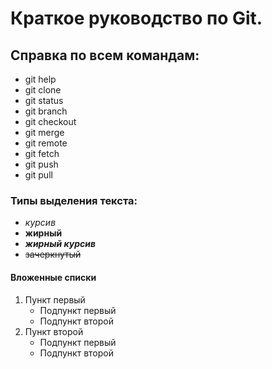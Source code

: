 # Краткое руководство по Git.
## Справка по всем командам:
* git help
* git clone
* git status
* git branch
* git checkout
* git merge
* git remote
* git fetch
* git push
* git pull
### Типы выделения текста:
* *курсив*  
* **жирный**  
* ***жирный курсив***  
* ~~зачеркнутый~~
#### Вложенные списки
1. Пункт первый
    - Подпункт первый
    - Подпункт второй
2. Пункт второй
    - Подпункт первый
    - Подпункт второй